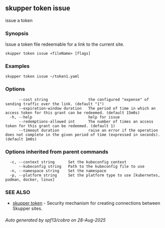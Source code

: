 ## skupper token issue

issue a token

### Synopsis

Issue a token file redeemable for a link to the current site.

```
skupper token issue <fileName> [flags]
```

### Examples

```
skupper token issue ~/token1.yaml
```

### Options

```
      --cost string                  the configured "expense" of sending traffic over the link. (default "1")
      --expiration-window duration   The period of time in which an access token for this grant can be redeemed. (default 15m0s)
  -h, --help                         help for issue
      --redemptions-allowed int      The number of times an access token for this grant can be redeemed. (default 1)
      --timeout duration             raise an error if the operation does not complete in the given period of time (expressed in seconds). (default 1m0s)
```

### Options inherited from parent commands

```
  -c, --context string      Set the kubeconfig context
      --kubeconfig string   Path to the kubeconfig file to use
  -n, --namespace string    Set the namespace
  -p, --platform string     Set the platform type to use [kubernetes, podman, docker, linux]
```

### SEE ALSO

* [skupper token](skupper_token.md)	 - Security mechanism for creating connections between Skupper sites.

###### Auto generated by spf13/cobra on 28-Aug-2025
